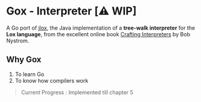 # Gox - Interpreter [⚠️ WIP]

A Go port of [jlox](https://github.com/munificent/craftinginterpreters), the Java implementation of a **tree-walk interpreter** for the **Lox language**, from the excellent online book [Crafting Interpreters](https://craftinginterpreters.com/) by Bob Nystrom.

## Why Gox

1. To learn Go
2. To know how compilers work 

> Current Progress : Implemented till chapter 5
